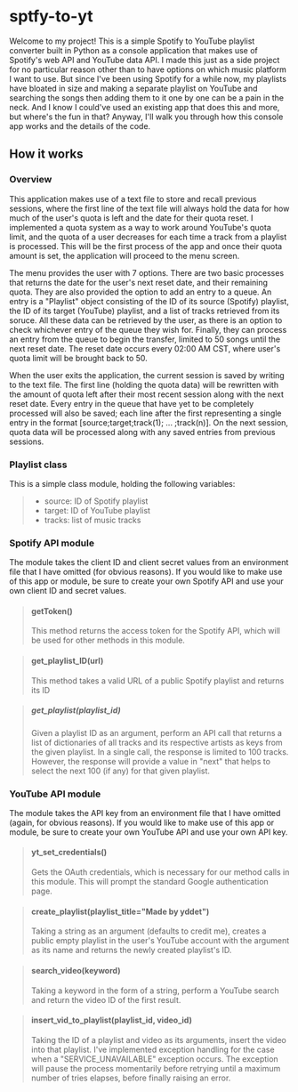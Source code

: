 
# sptfy-to-yt

Welcome to my project! This is a simple Spotify to YouTube playlist converter built in Python as a console application that makes use of Spotify's web API and YouTube data API. I made this just as a side project for no particular reason other than to have options on which music platform I want to use. But since I've been using Spotify for a while now, my playlists have bloated in size and making a separate playlist on YouTube and searching the songs then adding them to it one by one can be a pain in the neck. And I know I could've used an existing app that does this and more, but where's the fun in that? Anyway, I'll walk you through how this console app works and the details of the code.

## How it works

### Overview
This application makes use of a text file to store and recall previous sessions, where the first line of the text file will always hold the data for how much of the user's quota is left and the date for their quota reset. I implemented a quota system as a way to work around YouTube's quota limit, and the quota of a user decreases for each time a track from a playlist is processed. This will be the first process of the app and once their quota amount is set, the application will proceed to the menu screen. 

The menu provides the user with 7 options. There are two basic processes that returns the date for the user's next reset date, and their remaining quota. They are also provided the option to add an entry to a queue. An entry is a "Playlist" object consisting of the ID of its source (Spotify) playlist, the ID of its target (YouTube) playlist, and a list of tracks retrieved from its soruce. All these data can be retrieved by the user, as there is an option to check whichever entry of the queue they wish for. Finally, they can process an entry from the queue to begin the transfer, limited to 50 songs until the next reset date. The reset date occurs every 02:00 AM CST, where user's quota limit will be brought back to 50. 

When the user exits the application, the current session is saved by writing to the text file. The first line (holding the quota data) will be rewritten with the amount of quota left after their most recent session along with the next reset date. Every entry in the queue that have yet to be completely processed will also be saved; each line after the first representing a single entry in the format [source;target;track(1); ... ;track(n)]. On the next session, quota data will be processed along with any saved entries from previous sessions.
  
### Playlist class
This is a simple class module, holding the following variables:
> - source: ID of Spotify playlist
> - target: ID of YouTube playlist
> - tracks: list of music tracks

### Spotify API module</h2>
The module takes the client ID and client secret values from an environment file that I have omitted (for obvious reasons). If you would like to make use of this app or module, be sure to create your own Spotify API and use your own client ID and secret values.

> #### getToken()
> This method returns the access token for the Spotify API, which will be used for other methods in this module.

> #### get_playlist_ID(url)
> This method takes a valid URL of a public Spotify playlist and returns its ID

> ##### get_playlist(playlist_id)
> Given a playlist ID as an argument, perform an API call that returns a list of dictionaries of all tracks and its respective artists as keys from the given playlist.
> In a single call, the response is limited to 100 tracks. However, the response will provide a value in "next" that helps to select the next 100 (if any) for that given playlist.

### YouTube API module
The module takes the API key from an environment file that I have omitted (again, for obvious reasons). If you would like to make use of this app or module, be sure to create your own YouTube API and use your own API key.

> #### yt_set_credentials()
> Gets the OAuth credentials, which is necessary for our method calls in this module. This will prompt the standard Google authentication page.

> #### create_playlist(playlist_title="Made by yddet")
> Taking a string as an argument (defaults to credit me), creates a public empty playlist in the user's YouTube account with the argument as its name and returns the newly created playlist's ID.

> #### search_video(keyword)
> Taking a keyword in the form of a string, perform a YouTube search and return the video ID of the first result.

> #### insert_vid_to_playlist(playlist_id, video_id)
> Taking the ID of a playlist and video as its arguments, insert the video into that playlist.
> I've implemented exception handling for the case when a "SERVICE_UNAVAILABLE" exception occurs. The exception will pause the process momentarily before retrying until a maximum number of tries elapses, before finally raising an error.

